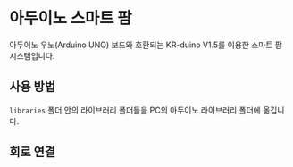 # 아두이노 스마트 팜
아두이노 우노(Arduino UNO) 보드와 호환되는 KR-duino V1.5를 이용한 스마트 팜 시스템입니다.

## 사용 방법
`libraries` 폴더 안의 라이브러리 폴더들을 PC의 아두이노 라이브러리 폴더에 옮깁니다.

## 회로 연결
